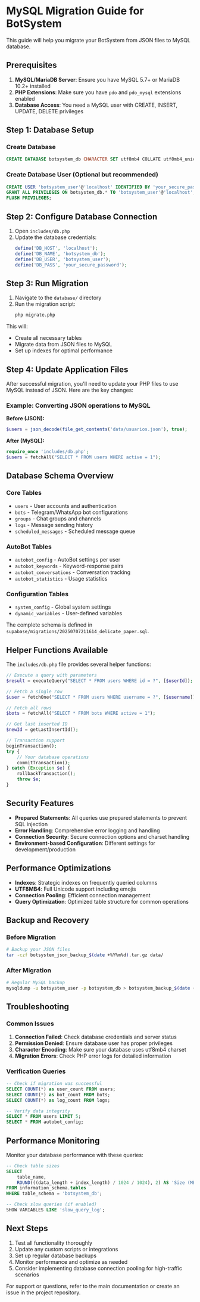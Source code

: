 # MySQL Migration Guide for BotSystem

This guide will help you migrate your BotSystem from JSON files to MySQL database.

## Prerequisites

1. **MySQL/MariaDB Server**: Ensure you have MySQL 5.7+ or MariaDB 10.2+ installed
2. **PHP Extensions**: Make sure you have `pdo` and `pdo_mysql` extensions enabled
3. **Database Access**: You need a MySQL user with CREATE, INSERT, UPDATE, DELETE privileges

## Step 1: Database Setup

### Create Database
```sql
CREATE DATABASE botsystem_db CHARACTER SET utf8mb4 COLLATE utf8mb4_unicode_ci;
```

### Create Database User (Optional but recommended)
```sql
CREATE USER 'botsystem_user'@'localhost' IDENTIFIED BY 'your_secure_password';
GRANT ALL PRIVILEGES ON botsystem_db.* TO 'botsystem_user'@'localhost';
FLUSH PRIVILEGES;
```

## Step 2: Configure Database Connection

1. Open `includes/db.php`
2. Update the database credentials:
   ```php
   define('DB_HOST', 'localhost');
   define('DB_NAME', 'botsystem_db');
   define('DB_USER', 'botsystem_user');
   define('DB_PASS', 'your_secure_password');
   ```

## Step 3: Run Migration

1. Navigate to the `database/` directory
2. Run the migration script:
   ```bash
   php migrate.php
   ```

This will:
- Create all necessary tables
- Migrate data from JSON files to MySQL
- Set up indexes for optimal performance

## Step 4: Update Application Files

After successful migration, you'll need to update your PHP files to use MySQL instead of JSON. Here are the key changes:

### Example: Converting JSON operations to MySQL

**Before (JSON):**
```php
$users = json_decode(file_get_contents('data/usuarios.json'), true);
```

**After (MySQL):**
```php
require_once 'includes/db.php';
$users = fetchAll("SELECT * FROM users WHERE active = 1");
```

## Database Schema Overview

### Core Tables
- `users` - User accounts and authentication
- `bots` - Telegram/WhatsApp bot configurations
- `groups` - Chat groups and channels
- `logs` - Message sending history
- `scheduled_messages` - Scheduled message queue

### AutoBot Tables
- `autobot_config` - AutoBot settings per user
- `autobot_keywords` - Keyword-response pairs
- `autobot_conversations` - Conversation tracking
- `autobot_statistics` - Usage statistics

### Configuration Tables
- `system_config` - Global system settings
- `dynamic_variables` - User-defined variables

The complete schema is defined in `supabase/migrations/20250707211614_delicate_paper.sql`.

## Helper Functions Available

The `includes/db.php` file provides several helper functions:

```php
// Execute a query with parameters
$result = executeQuery("SELECT * FROM users WHERE id = ?", [$userId]);

// Fetch a single row
$user = fetchOne("SELECT * FROM users WHERE username = ?", [$username]);

// Fetch all rows
$bots = fetchAll("SELECT * FROM bots WHERE active = 1");

// Get last inserted ID
$newId = getLastInsertId();

// Transaction support
beginTransaction();
try {
    // Your database operations
    commitTransaction();
} catch (Exception $e) {
    rollbackTransaction();
    throw $e;
}
```

## Security Features

- **Prepared Statements**: All queries use prepared statements to prevent SQL injection
- **Error Handling**: Comprehensive error logging and handling
- **Connection Security**: Secure connection options and charset handling
- **Environment-based Configuration**: Different settings for development/production

## Performance Optimizations

- **Indexes**: Strategic indexes on frequently queried columns
- **UTF8MB4**: Full Unicode support including emojis
- **Connection Pooling**: Efficient connection management
- **Query Optimization**: Optimized table structure for common operations

## Backup and Recovery

### Before Migration
```bash
# Backup your JSON files
tar -czf botsystem_json_backup_$(date +%Y%m%d).tar.gz data/
```

### After Migration
```bash
# Regular MySQL backup
mysqldump -u botsystem_user -p botsystem_db > botsystem_backup_$(date +%Y%m%d).sql
```

## Troubleshooting

### Common Issues

1. **Connection Failed**: Check database credentials and server status
2. **Permission Denied**: Ensure database user has proper privileges
3. **Character Encoding**: Make sure your database uses utf8mb4 charset
4. **Migration Errors**: Check PHP error logs for detailed information

### Verification Queries

```sql
-- Check if migration was successful
SELECT COUNT(*) as user_count FROM users;
SELECT COUNT(*) as bot_count FROM bots;
SELECT COUNT(*) as log_count FROM logs;

-- Verify data integrity
SELECT * FROM users LIMIT 5;
SELECT * FROM autobot_config;
```

## Performance Monitoring

Monitor your database performance with these queries:

```sql
-- Check table sizes
SELECT 
    table_name,
    ROUND(((data_length + index_length) / 1024 / 1024), 2) AS 'Size (MB)'
FROM information_schema.tables 
WHERE table_schema = 'botsystem_db';

-- Check slow queries (if enabled)
SHOW VARIABLES LIKE 'slow_query_log';
```

## Next Steps

1. Test all functionality thoroughly
2. Update any custom scripts or integrations
3. Set up regular database backups
4. Monitor performance and optimize as needed
5. Consider implementing database connection pooling for high-traffic scenarios

For support or questions, refer to the main documentation or create an issue in the project repository.